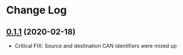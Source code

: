 # Change Log
## [0.1.1](https://github.com/marcelbuesing/socketcan-isotp/tree/1.0.1) (2020-02-18)
- Critical FIX: Source and destination CAN identifiers were mixed up
